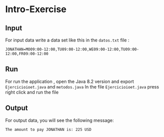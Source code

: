 # Intro-Exercise

## Input

For input data write a data set like this in the ``` datos.txt ``` file :

```
JONATHAN=MO09:00-12:00,TU09:00-12:00,WE09:00-12:00,TU09:00-12:00,FR09:00-12:00
```

## Run
For run the application , open the Java 8.2 version and export ``` Ejercicioioet.java ```  and ``` metodos.java ```
In the file ``` Ejercicioioet.java ``` press right click and run the file

## Output

For output data, you will see the following message:
```
The amount to pay JONATHAN is: 225 USD
```
